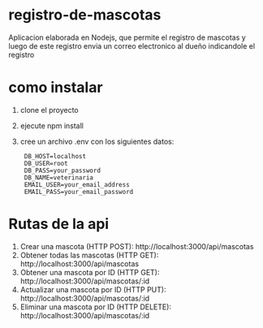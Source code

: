 # registro-de-mascotas

Aplicacion elaborada en Nodejs, que permite el registro de mascotas y luego de este registro envia un correo electronico al dueño indicandole el registro

# como instalar 
1. clone el proyecto 
2. ejecute npm install
3. cree un archivo .env con los siguientes datos:  

        DB_HOST=localhost
        DB_USER=root
        DB_PASS=your_password
        DB_NAME=veterinaria
        EMAIL_USER=your_email_address
        EMAIL_PASS=your_email_password
    
# Rutas de la api
1. Crear una mascota (HTTP POST):
http://localhost:3000/api/mascotas
2. Obtener todas las mascotas (HTTP GET):
http://localhost:3000/api/mascotas
3. Obtener una mascota por ID (HTTP GET):
http://localhost:3000/api/mascotas/:id
4. Actualizar una mascota por ID (HTTP PUT):
http://localhost:3000/api/mascotas/:id
5. Eliminar una mascota por ID (HTTP DELETE):
http://localhost:3000/api/mascotas/:id
